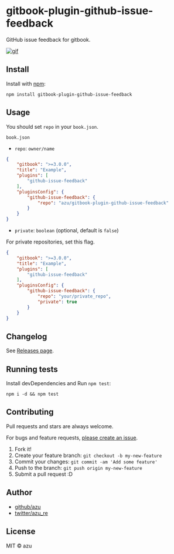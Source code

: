 # gitbook-plugin-github-issue-feedback

GitHub issue feedback for gitbook.

[![gif](https://media.giphy.com/media/3o7btYpgJvLlhkJMfC/giphy.gif)](http://www.giphy.com/gifs/3o7btYpgJvLlhkJMfC)

## Install

Install with [npm](https://www.npmjs.com/):

    npm install gitbook-plugin-github-issue-feedback

## Usage

You should set `repo` in your `book.json`.

`book.json`

- `repo`: `owner/name`

```json
{
    "gitbook": ">=3.0.0",
    "title": "Example",
    "plugins": [
        "github-issue-feedback"
    ],
    "pluginsConfig": {
        "github-issue-feedback": {
            "repo": "azu/gitbook-plugin-github-issue-feedback"
        }
    }
}
```

- `private`: `boolean` (optional, default is `false`)

For private repositories, set this flag.

```json
{
    "gitbook": ">=3.0.0",
    "title": "Example",
    "plugins": [
        "github-issue-feedback"
    ],
    "pluginsConfig": {
        "github-issue-feedback": {
            "repo": "your/private_repo",
            "private": true
        }
    }
}
```

## Changelog

See [Releases page](https://github.com/azu/gitbook-plugin-github-issue-feedback/releases).

## Running tests

Install devDependencies and Run `npm test`:

    npm i -d && npm test

## Contributing

Pull requests and stars are always welcome.

For bugs and feature requests, [please create an issue](https://github.com/azu/gitbook-plugin-github-issue-feedback/issues).

1. Fork it!
2. Create your feature branch: `git checkout -b my-new-feature`
3. Commit your changes: `git commit -am 'Add some feature'`
4. Push to the branch: `git push origin my-new-feature`
5. Submit a pull request :D

## Author

- [github/azu](https://github.com/azu)
- [twitter/azu_re](https://twitter.com/azu_re)

## License

MIT © azu
